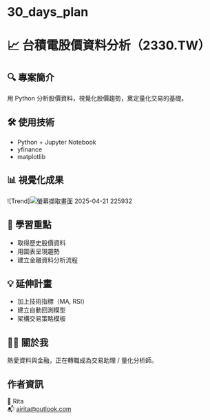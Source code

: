# 30_days_plan
# 📈 台積電股價資料分析（2330.TW）

## 🔍 專案簡介
用 Python 分析股價資料，視覺化股價趨勢，奠定量化交易的基礎。

## 🛠️ 使用技術
- Python + Jupyter Notebook
- yfinance
- matplotlib

## 📊 視覺化成果
![Trend]![螢幕擷取畫面 2025-04-21 225932](https://github.com/user-attachments/assets/99587582-974c-4acd-b978-38611e973199)

## 🚀 學習重點
- 取得歷史股價資料
- 用圖表呈現趨勢
- 建立金融資料分析流程

## 💡 延伸計畫
- 加上技術指標（MA, RSI）
- 建立自動回測模型
- 架構交易策略模板

## 🙋‍♀️ 關於我
熱愛資料與金融，正在轉職成為交易助理 / 量化分析師。


## 作者資訊

👤 Rita  
📬 airita@outlook.com

